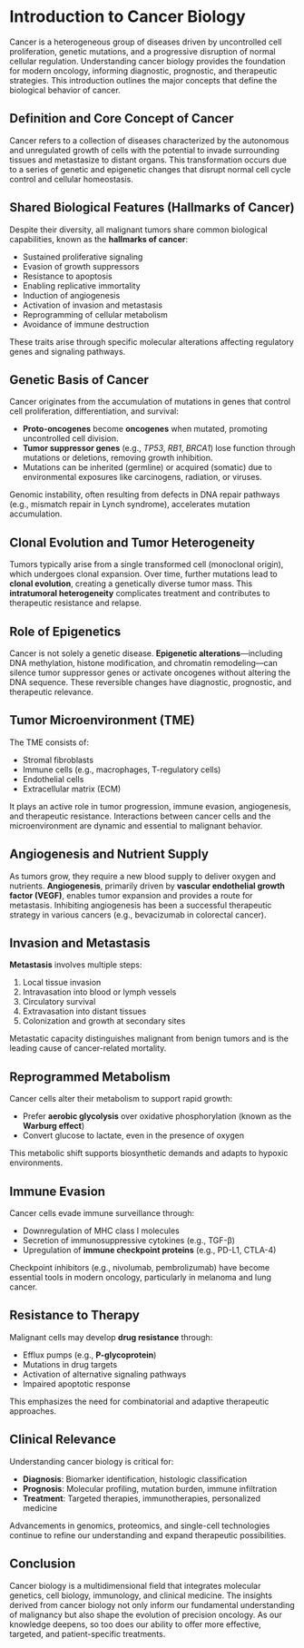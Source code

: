 # Introduction to Cancer Biology

Cancer is a heterogeneous group of diseases driven by uncontrolled cell proliferation, genetic mutations, and a progressive disruption of normal cellular regulation. Understanding cancer biology provides the foundation for modern oncology, informing diagnostic, prognostic, and therapeutic strategies. This introduction outlines the major concepts that define the biological behavior of cancer.

## Definition and Core Concept of Cancer

Cancer refers to a collection of diseases characterized by the autonomous and unregulated growth of cells with the potential to invade surrounding tissues and metastasize to distant organs. This transformation occurs due to a series of genetic and epigenetic changes that disrupt normal cell cycle control and cellular homeostasis.

## Shared Biological Features (Hallmarks of Cancer)

Despite their diversity, all malignant tumors share common biological capabilities, known as the **hallmarks of cancer**:

- Sustained proliferative signaling  
- Evasion of growth suppressors  
- Resistance to apoptosis  
- Enabling replicative immortality  
- Induction of angiogenesis  
- Activation of invasion and metastasis  
- Reprogramming of cellular metabolism  
- Avoidance of immune destruction

These traits arise through specific molecular alterations affecting regulatory genes and signaling pathways.

## Genetic Basis of Cancer

Cancer originates from the accumulation of mutations in genes that control cell proliferation, differentiation, and survival:

- **Proto-oncogenes** become **oncogenes** when mutated, promoting uncontrolled cell division.
- **Tumor suppressor genes** (e.g., *TP53*, *RB1*, *BRCA1*) lose function through mutations or deletions, removing growth inhibition.
- Mutations can be inherited (germline) or acquired (somatic) due to environmental exposures like carcinogens, radiation, or viruses.

Genomic instability, often resulting from defects in DNA repair pathways (e.g., mismatch repair in Lynch syndrome), accelerates mutation accumulation.

## Clonal Evolution and Tumor Heterogeneity

Tumors typically arise from a single transformed cell (monoclonal origin), which undergoes clonal expansion. Over time, further mutations lead to **clonal evolution**, creating a genetically diverse tumor mass. This **intratumoral heterogeneity** complicates treatment and contributes to therapeutic resistance and relapse.

## Role of Epigenetics

Cancer is not solely a genetic disease. **Epigenetic alterations**—including DNA methylation, histone modification, and chromatin remodeling—can silence tumor suppressor genes or activate oncogenes without altering the DNA sequence. These reversible changes have diagnostic, prognostic, and therapeutic relevance.

## Tumor Microenvironment (TME)

The TME consists of:

- Stromal fibroblasts  
- Immune cells (e.g., macrophages, T-regulatory cells)  
- Endothelial cells  
- Extracellular matrix (ECM)

It plays an active role in tumor progression, immune evasion, angiogenesis, and therapeutic resistance. Interactions between cancer cells and the microenvironment are dynamic and essential to malignant behavior.

## Angiogenesis and Nutrient Supply

As tumors grow, they require a new blood supply to deliver oxygen and nutrients. **Angiogenesis**, primarily driven by **vascular endothelial growth factor (VEGF)**, enables tumor expansion and provides a route for metastasis. Inhibiting angiogenesis has been a successful therapeutic strategy in various cancers (e.g., bevacizumab in colorectal cancer).

## Invasion and Metastasis

**Metastasis** involves multiple steps:

1. Local tissue invasion  
2. Intravasation into blood or lymph vessels  
3. Circulatory survival  
4. Extravasation into distant tissues  
5. Colonization and growth at secondary sites

Metastatic capacity distinguishes malignant from benign tumors and is the leading cause of cancer-related mortality.

## Reprogrammed Metabolism

Cancer cells alter their metabolism to support rapid growth:

- Prefer **aerobic glycolysis** over oxidative phosphorylation (known as the **Warburg effect**)  
- Convert glucose to lactate, even in the presence of oxygen

This metabolic shift supports biosynthetic demands and adapts to hypoxic environments.

## Immune Evasion

Cancer cells evade immune surveillance through:

- Downregulation of MHC class I molecules  
- Secretion of immunosuppressive cytokines (e.g., TGF-β)  
- Upregulation of **immune checkpoint proteins** (e.g., PD-L1, CTLA-4)

Checkpoint inhibitors (e.g., nivolumab, pembrolizumab) have become essential tools in modern oncology, particularly in melanoma and lung cancer.

## Resistance to Therapy

Malignant cells may develop **drug resistance** through:

- Efflux pumps (e.g., **P-glycoprotein**)  
- Mutations in drug targets  
- Activation of alternative signaling pathways  
- Impaired apoptotic response

This emphasizes the need for combinatorial and adaptive therapeutic approaches.

## Clinical Relevance

Understanding cancer biology is critical for:

- **Diagnosis**: Biomarker identification, histologic classification  
- **Prognosis**: Molecular profiling, mutation burden, immune infiltration  
- **Treatment**: Targeted therapies, immunotherapies, personalized medicine

Advancements in genomics, proteomics, and single-cell technologies continue to refine our understanding and expand therapeutic possibilities.

## Conclusion

Cancer biology is a multidimensional field that integrates molecular genetics, cell biology, immunology, and clinical medicine. The insights derived from cancer biology not only inform our fundamental understanding of malignancy but also shape the evolution of precision oncology. As our knowledge deepens, so too does our ability to offer more effective, targeted, and patient-specific treatments.
